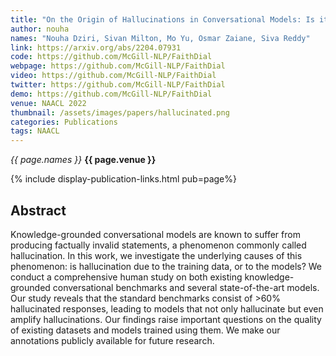 ```yaml
---
title: "On the Origin of Hallucinations in Conversational Models: Is it the Datasets or the Models?"
author: nouha
names: "Nouha Dziri, Sivan Milton, Mo Yu, Osmar Zaiane, Siva Reddy"
link: https://arxiv.org/abs/2204.07931
code: https://github.com/McGill-NLP/FaithDial
webpage: https://github.com/McGill-NLP/FaithDial
video: https://github.com/McGill-NLP/FaithDial
twitter: https://github.com/McGill-NLP/FaithDial
demo: https://github.com/McGill-NLP/FaithDial
venue: NAACL 2022
thumbnail: /assets/images/papers/hallucinated.png
categories: Publications
tags: NAACL
---
```



*{{ page.names }}*
**{{ page.venue }}**

{% include display-publication-links.html pub=page%}

## Abstract

Knowledge-grounded conversational models are known to suffer from producing factually invalid statements, a phenomenon commonly called hallucination. In this work, we investigate the underlying causes of this phenomenon: is hallucination due to the training data, or to the models? We conduct a comprehensive human study on both existing knowledge-grounded conversational benchmarks and several state-of-the-art models. Our study reveals that the standard benchmarks consist of >60% hallucinated responses, leading to models that not only hallucinate but even amplify hallucinations. Our findings raise important questions on the quality of existing datasets and models trained using them. We make our annotations publicly available for future research. 